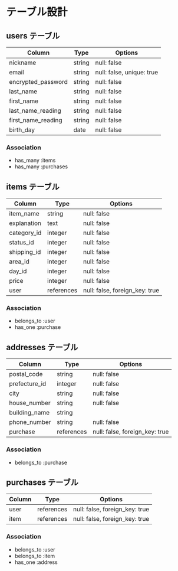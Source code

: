 # テーブル設計

## users テーブル

| Column             | Type   | Options     |
| ------------------ | ------ | ----------- |
| nickname           | string | null: false |
| email              | string | null: false, unique: true|
| encrypted_password | string | null: false |
| last_name          | string | null: false |
| first_name         | string | null: false |
| last_name_reading  | string | null: false |
| first_name_reading | string | null: false |
| birth_day          | date   | null: false |

### Association
- has_many :items
- has_many :purchases


## items テーブル

| Column      | Type       | Options     |
| ----------- | ---------- | ----------- |
| item_name   | string     | null: false |
| explanation | text       | null: false |
| category_id | integer    | null: false |
| status_id   | integer    | null: false |
| shipping_id | integer    | null: false |
| area_id     | integer    | null: false |
| day_id      | integer    | null: false |
| price       | integer    | null: false |
| user        | references | null: false, foreign_key: true |

### Association
- belongs_to :user
- has_one :purchase

## addresses テーブル

| Column        | Type    | Options     |
| ------------- | ------- | ----------- |
| postal_code   | string  | null: false |
| prefecture_id | integer | null: false |
| city          | string  | null: false |
| house_number  | string  | null: false |
| building_name | string  |             |
| phone_number  | string  | null: false |
| purchase      | references | null: false, foreign_key: true |

### Association
- belongs_to :purchase

## purchases テーブル

| Column  | Type       | Options                        |
| ------- | ---------- | ------------------------------ |
| user    | references | null: false, foreign_key: true |
| item    | references | null: false, foreign_key: true |

### Association
- belongs_to :user
- belongs_to :item
- has_one :address
